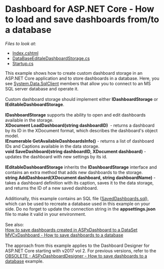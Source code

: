# Dashboard for ASP.NET Core - How to load and save dashboards from/to a database

*Files to look at*:

* [Index.cshtml](./CS/SaveDashboardDB/Views/Home/Index.cshtml)
* [DataBaseEditaleDashboardStorage.cs](./CS/SaveDashboardDB/Code/DataBaseEditaleDashboardStorage.cs)
* [Startup.cs](./CS/SaveDashboardDB/Startup.cs#L30)

This example shows how to create custom dashboard storage in an ASP.NET Core application and to store dashboards in a database. Here, you see <a href="https://msdn.microsoft.com/en-us/library/system.data.sqlclient(v=vs.110).aspx">System.Data.SqlClient</a> members that allow you to connect to an MS SQL server database and operate it.
<br><br>
Custom dashboard storage should implement either <strong>IDashboardStorage</strong> or <strong>IEditableDashboardStorage</strong>.
<br><br>
<strong>IDashboardStorage</strong> supports the ability to open and edit dashboards available in the storage.
<br>
<strong>XDocument LoadDashboard(string dashboardID) </strong> - returns a dashboard by its ID in the XDocument format, which describes the dashboard's object model.
<br>
<strong>IEnumerable<DashboardInfo> GetAvailableDashboardsInfo()</strong> - returns a list of dashboard IDs and Captions available in the data storage.
<br>
<strong>void SaveDashboard(string dashboardID, XDocument dashboard)</strong> - updates the dashboard with new settings by its id.
<br><br>
<strong>IEditableDashboardStorage</strong> inherits the <strong>IDashboardStorage</strong> interface and contains an extra method that adds new dashboards to the storage.
<br>
<strong>string AddDashboard(XDocument dashboard, string dashboardName)</strong> - takes a dashboard definition with its caption, saves it to the data storage, and returns the ID of a new saved dashboard.
<br><br>
Additionally, this example contains an SQL file ([SavedDashboards.sql](./CS/SaveDashboardDB/SavedDashboards.sql)), which can be used to recreate a database used in this example on your side. Do no forget to update the connection string in the <strong>appsettings.json</strong> file to make it valid in your environment.
<br><br>
See also: 
<br>
<a href="https://www.devexpress.com/Support/Center/p/T392813">How to save dashboards created in ASPxDashboard to a DataSet</a>
<br>
<a href="https://www.devexpress.com/Support/Center/p/T400693">MVCxDashboard - How to save dashboards to a database</a>
<br><br>
The approach from this example applies to the Dashboard Designer for ASP.NET Core starting with v2017 vol 2. For previous versions, refer to the <a href="https://www.devexpress.com/Support/Center/p/T373382">OBSOLETE - ASPxDashboardDesigner - How to save dashboards to a database</a> example.

